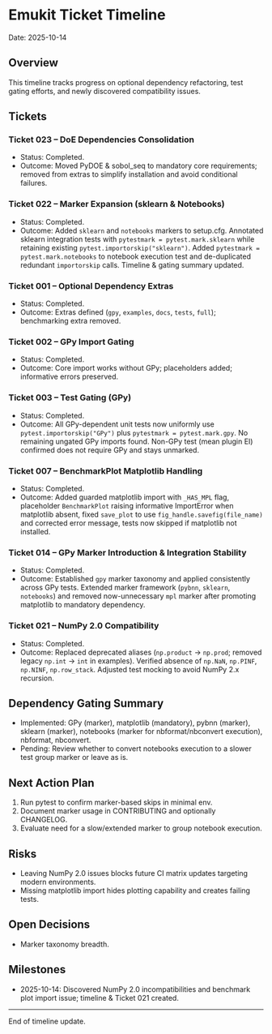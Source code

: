 # Emukit Ticket Timeline

Date: 2025-10-14

## Overview
This timeline tracks progress on optional dependency refactoring, test gating efforts, and newly discovered compatibility issues.

## Tickets

### Ticket 023 – DoE Dependencies Consolidation
- Status: Completed.
- Outcome: Moved PyDOE & sobol_seq to mandatory core requirements; removed from extras to simplify installation and avoid conditional failures.

### Ticket 022 – Marker Expansion (sklearn & Notebooks)
- Status: Completed.
- Outcome: Added `sklearn` and `notebooks` markers to setup.cfg. Annotated sklearn integration tests with `pytestmark = pytest.mark.sklearn` while retaining existing `pytest.importorskip("sklearn")`. Added `pytestmark = pytest.mark.notebooks` to notebook execution test and de-duplicated redundant `importorskip` calls. Timeline & gating summary updated.


### Ticket 001 – Optional Dependency Extras
- Status: Completed.
- Outcome: Extras defined (`gpy`, `examples`, `docs`, `tests`, `full`); benchmarking extra removed.

### Ticket 002 – GPy Import Gating
- Status: Completed.
- Outcome: Core import works without GPy; placeholders added; informative errors preserved.

### Ticket 003 – Test Gating (GPy)
- Status: Completed.
- Outcome: All GPy-dependent unit tests now uniformly use `pytest.importorskip("GPy")` plus `pytestmark = pytest.mark.gpy`. No remaining ungated GPy imports found. Non-GPy test (mean plugin EI) confirmed does not require GPy and stays unmarked.

### Ticket 007 – BenchmarkPlot Matplotlib Handling
- Status: Completed.
- Outcome: Added guarded matplotlib import with `_HAS_MPL` flag, placeholder `BenchmarkPlot` raising informative ImportError when matplotlib absent, fixed `save_plot` to use `fig_handle.savefig(file_name)` and corrected error message, tests now skipped if matplotlib not installed.

### Ticket 014 – GPy Marker Introduction & Integration Stability
- Status: Completed.
- Outcome: Established `gpy` marker taxonomy and applied consistently across GPy tests. Extended marker framework (`pybnn`, `sklearn`, `notebooks`) and removed now-unnecessary `mpl` marker after promoting matplotlib to mandatory dependency.

### Ticket 021 – NumPy 2.0 Compatibility
- Status: Completed.
- Outcome: Replaced deprecated aliases (`np.product` -> `np.prod`; removed legacy `np.int` -> `int` in examples). Verified absence of `np.NaN`, `np.PINF`, `np.NINF`, `np.row_stack`. Adjusted test mocking to avoid NumPy 2.x recursion.

## Dependency Gating Summary
- Implemented: GPy (marker), matplotlib (mandatory), pybnn (marker), sklearn (marker), notebooks (marker for nbformat/nbconvert execution), nbformat, nbconvert.
- Pending: Review whether to convert notebooks execution to a slower test group marker or leave as is.


## Next Action Plan
1. Run pytest to confirm marker-based skips in minimal env.
2. Document marker usage in CONTRIBUTING and optionally CHANGELOG.
3. Evaluate need for a slow/extended marker to group notebook execution.

## Risks
- Leaving NumPy 2.0 issues blocks future CI matrix updates targeting modern environments.
- Missing matplotlib import hides plotting capability and creates failing tests.

## Open Decisions
- Marker taxonomy breadth.

## Milestones
- 2025-10-14: Discovered NumPy 2.0 incompatibilities and benchmark plot import issue; timeline & Ticket 021 created.

---
End of timeline update.
